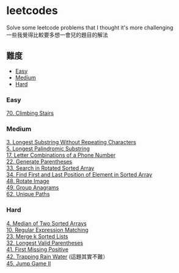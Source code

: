 # leetcodes
Solve some leetcode problems that I thought it's more challenging   
一些我覺得比較要多想一會兒的題目的解法

## 難度
+ [Easy](#Easy)  
+ [Medium](#Medium)  
+ [Hard](#Hard)  

### Easy
[70. Climbing Stairs](https://github.com/fhsi5794/leetcodes/tree/master/70._Climbing_Stairs)  

### Medium
[3. Longest Substring Without Repeating Characters](https://github.com/fhsi5794/leetcodes/tree/master//03_Longest_Substring_Without_Repeating_Characters)  
[5. Longest Palindromic Substring ](https://github.com/fhsi5794/leetcodes/tree/master//05_Longest_Palindromic_Substring)  
[17. Letter Combinations of a Phone Number](https://github.com/fhsi5794/leetcodes/tree/master/17_Letter_Combinations_of_a_Phone_Number)   
[22. Generate Parentheses](https://github.com/fhsi5794/leetcodes/tree/master/22_Generate_Parentheses)  
[33. Search in Rotated Sorted Array](https://github.com/fhsi5794/leetcodes/tree/master/33._Search_in_Rotated_Sorted_Array)    
[34. Find First and Last Position of Element in Sorted Array](https://github.com/fhsi5794/leetcodes/tree/master/34_Find_First_and_Last_Position_of_Element_in_Sorted_Array)  
[48. Rotate Image](https://github.com/fhsi5794/leetcodes/tree/master/48._Rotate_Image)   
[49. Group Anagrams](https://github.com/fhsi5794/leetcodes/tree/master/49._Group_Anagrams)   
[62. Unique Paths](https://github.com/fhsi5794/leetcodes/tree/master/62._Unique_Paths)  

### Hard
[4. Median of Two Sorted Arrays](https://github.com/fhsi5794/leetcodes/tree/master//04_Median_of_Two_Sorted%20Arrays)  
[10. Regular Expression Matching](https://github.com/fhsi5794/leetcodes/tree/master//10_Regular_Expression_Matching)    
[23. Merge k Sorted Lists](https://github.com/fhsi5794/leetcodes/tree/master/23_Merge_k_Sorted_Lists)      
[32. Longest Valid Parentheses](https://github.com/fhsi5794/leetcodes/tree/master/32_Longest_Valid_Parentheses)     
[41. First Missing Positive](https://github.com/fhsi5794/leetcodes/tree/master/41._First_Missing_Positive)     
[42. Trapping Rain Water](https://github.com/fhsi5794/leetcodes/tree/master/42._Trapping_Rain_Water)   (這題其實不難）        
[45. Jump Game II](https://github.com/fhsi5794/leetcodes/tree/master/45._Jump_Game_II)      
